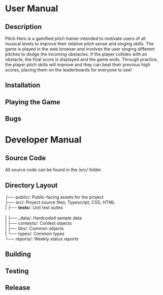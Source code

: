 # User Manual
## Description
  Pitch Hero is a gamified pitch trainer intended to motivate users of all musical levels to improve their relative pitch sense and singing skills. The game is played in   the web browser and involves the user singing different pitches to dodge the incoming obstacles. If the player collides with an obstacle, the final score is displayed   and the game ends. Through practice, the player pitch skills will improve and they can beat their previous high scores, placing them on the leaderboards for everyone     to see!
## Installation
## Playing the Game
## Bugs

# Developer Manual
## Source Code
  All source code can be found in the /src/ folder.
## Directory Layout
  ├── public/: Public-facing assets for the project<br>
  ├── src/: Project source files; Typescript, CSS, HTML<br>
  |   ├── __tests__/: Unit test suites<br>  
  |   ├── _data/: Hardcoded sample data<br>
  |   ├── contexts/: Context objects<br>
  |   ├── libs/: Common objects<br>
  |   └── types/: Common types<br>
  └── reports/: Weekly status reports<br>
## Building
## Testing
## Release
